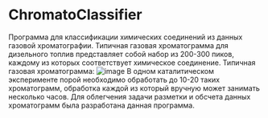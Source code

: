 # ChromatoClassifier
Программа для классификации химических соединений из данных газовой хроматографии.
Типичная газовая хроматограмма для дизельного топлив представляет собой набор из 200-300 пиков, каждому из которых соответствует химическое соединение.
Типичная газовая хроматограмма:
![image](https://github.com/1kovalevskaya/ChromatoClassifier/assets/163707070/6a7bd3fa-08bf-4691-a123-9eec3efaafeb)
В одном каталитическом эксперименте порой необходимо обработать до 10-20 таких хроматограмм, обработка каждой из который вручную может занимать несколько часов.
Для облегчения задачи разметки и обсчета данных хроматограмм была разработана данная программа. 
